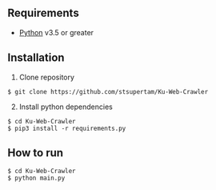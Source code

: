 
## Requirements
* [Python](https://www.python.org) v3.5 or greater

## Installation

1. Clone repository
```
$ git clone https://github.com/stsupertam/Ku-Web-Crawler
```

2. Install python dependencies
```
$ cd Ku-Web-Crawler
$ pip3 install -r requirements.py
```

## How to run
```
$ cd Ku-Web-Crawler
$ python main.py
```
